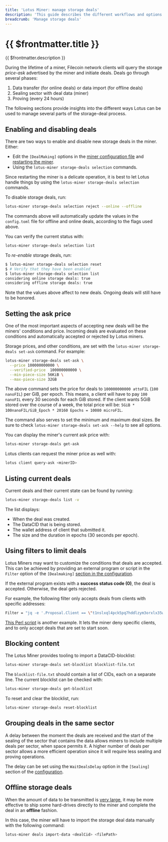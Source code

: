 ```yaml
---
title: 'Lotus Miner: manage storage deals'
description: 'This guide describes the different workflows and options that Lotus miners can use to manage storage deals.'
breadcrumb: 'Manage storage deals'
---
```


# {{ $frontmatter.title }}

{{ $frontmatter.description }}

During the lifetime of a miner, Filecoin network clients will query the storage _price-ask_ advertised by the miner and initiate deals. Deals go through several phases:

1. Data transfer (for online deals) or data import (for offline deals)
2. Sealing sector with deal data (miner)
3. Proving (every 24 hours)

The following sections provide insights into the different ways Lotus can be used to manage several parts of the storage-deal process.

## Enabling and disabling deals

There are two ways to enable and disable new storage deals in the miner. Either:

- Edit the `[DealMaking]` options in the [miner configuration file](miner-configuration.md) and [restarting the miner](miner-lifecycle.md).
- Using the `lotus-miner storage-deals selection` commands.

Since restarting the miner is a delicate operation, it is best to let Lotus handle things by using the `lotus-miner storage-deals selection` commands.

To disable storage deals, run:

```sh
lotus-miner storage-deals selection reject --online --offline
```

The commands above will automatically update the values in the `config.toml` file for offline and online deals, according to the flags used above.

You can verify the current status with:

```sh
lotus-miner storage-deals selection list
```

To _re-enable_ storage deals, run:

```sh
$ lotus-miner storage-deals selection reset
$ # Verify that they have been enabled
$ lotus-miner storage-deals selection list
considering online storage deals: true
considering offline storage deals: true
```

Note that the values above affect to new deals. Ongoing deals will still have to be honored.

## Setting the ask price

One of the most important aspects of accepting new deals will be the miners' conditions and price. Incoming deals are evaluated on these conditions and automatically accepted or rejected by Lotus miners.

Storage prices, and other conditions, are set with the `lotus-miner storage-deals set-ask` command. For example:

```sh
lotus-miner storage-deals set-ask \
  --price 100000000000 \
  --verified-price  100000000000 \
  --min-piece-size 56KiB \
  --max-piece-size 32GB
```

The above command sets the price for deals to `100000000000 attoFIL` (`100 nanoFIL`) per GiB, per epoch. This means, a client will have to pay `100 nanoFIL` every 30 seconds for each GiB stored. If the client wants 5GiB stored over the course of a week, the total price will be: `5GiB * 100nanoFIL/GiB_Epoch * 20160 Epochs = 10080 microFIL`.

The command also serves to set the minimum and maximum deal sizes. Be sure to check `lotus-miner storage-deals set-ask --help` to see all options.

You can display the miner's current ask price with:

```sh
lotus-miner storage-deals get-ask
```

Lotus clients can request the miner price as well with:

```sh
lotus client query-ask <minerID>
```

## Listing current deals

Current deals and their current state can be found by running:

```sh
lotus-miner storage-deals list -v
```

The list displays:

- When the deal was created.
- The DataCID that is being stored.
- The wallet address of client that submitted it.
- The size and the duration in epochs (30 seconds per epoch).

## Using filters to limit deals

Lotus Miners may want to customize the conditions that deals are accepted. This can be achieved by providing an external program or script in the `Filter` option of the `[Dealmaking]` [section in the configuration](miner-configuration.md).

If the external program exists with a **success status code (0)**, the deal is accepted. Otherwise, the deal gets rejected.

For example, the following filter only accepts deals from clients with specific addresses:

```sh
Filter = "jq -e '.Proposal.Client == \"t1nslxql4pck5pq7hddlzym3orxlx35wkepzjkm3i\" or .Proposal.Client == \"t1stghxhdp2w53dym2nz2jtbpk6ccd4l2lxgmezlq\" or .Proposal.Client == \"t1mcr5xkgv4jdl3rnz77outn6xbmygb55vdejgbfi\" or .Proposal.Client == \"t1qiqdbbmrdalbntnuapriirduvxu5ltsc5mhy7si\" '"
```

[This Perl script](https://gist.github.com/ribasushi/53b7383aeb6e6f9b030210f4d64351d5/9bd6e898f94d20b50e7c7586dc8b8f3a45dab07c#file-dealfilter-pl) is another example. It lets the miner deny specific clients, and to only accept deals that are set to start soon.

## Blocking content

The Lotus Miner provides tooling to import a DataCID-blocklist:

```sh
lotus-miner storage-deals set-blocklist blocklist-file.txt
```

The `blocklist-file.txt` should contain a list of CIDs, each on a separate line. The current blocklist can be checked with:

```sh
lotus-miner storage-deals get-blocklist
```

To reset and clear the blocklist, run:

```sh
lotus-miner storage-deals reset-blocklist
```

## Grouping deals in the same sector

A delay between the moment the deals are received and the start of the sealing of the sector that contains the data allows miners to include multiple deals per sector, when space permits it. A higher number of deals per sector allows a more efficient operation since it will require less sealing and proving operations.

The delay can be set using the `WaitDealsDelay` option in the `[Sealing]` section of the [configuration](miner-configuration.md).

## Offline storage deals

When the amount of data to be transmitted is [very large](../../store/lotus/very-large-files.md#deals-with-offline-data-transfer), it may be more effective to ship some hard-drives directly to the miner and complete the deal in an **offline** fashion.

In this case, the miner will have to import the storage deal data manually with the following command:

```sh
lotus-miner deals import-data <dealCid> <filePath>
```
